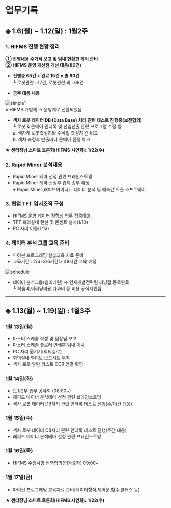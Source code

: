 # **업무기록**

## ◈ 1.6(월) ~ 1.12(일) : 1월2주

### 1. HIFMS 진행 현황 정리
    
**① 진행내용 주기적 보고 및 팀내 현황판 게시 준비**<br>
**② HIFMS 운영 개선점 개선 대응(80건)**

* **진행중 65건 + 완료 15건 = 총 80건**<br> 
   └ 로봇관련 : 12건, 로봇관련 외 : 68건<br> 	

* **금주 대응 내용**<br>
    
![simple1](https://user-images.githubusercontent.com/50024239/72126788-ca543b80-33b0-11ea-995f-2b06bd445ea7.png)<br>
    ※ HIFMS 개발계 → 운영계로 전환되었음<br>
    

* **색차 로봇 데이터 DB (Data Base) 처리 관련 테스트 진행중(보전협의)**<br>
   └ 로봇 & 콘베어 인터록 및 선입선출 관련 프로그램 수정 등<br>
         a. 색차계 로봇측정치와 수작업 측정치 간 비교<br>
         b. 색차 측정후 반출바디 콘베어 진행 체크

**★ 센터장님 스마트 토론회(HIFMS 시연회): 1/22(수)**

### 2. Rapid Miner 분석대응
- Rapid Miner 테마 선정 관련 브레인스토밍<br> 
- Rapid Miner 테마 선정후 업체 송부 예정<br>
   ※ Rapid Miner(래피드마이너) : 데이터 분석 및 예측값 도출 소프트웨어<br>   

### 3. 협업 TFT 임시조직 구성
 - HIFMS 운영 데이터 정합성 업무 집중대응<br>
 - TFT 회의실내 랜선 및 콘센트 설치(1/10)<br>
 - PC 자리 이동(1/13)

### 4. 데이터 분석 그룹 교육 준비
 - 파이썬 프로그래밍 실습교육 자료 준비<br>
 - 교육기간 : 2/6~3/6기간내 48시간 교육 예정<br>

![schedule](https://user-images.githubusercontent.com/50024239/72203104-cdcbed80-34aa-11ea-8c4d-62e2f5165c72.png)

 - 데이터 분석그룹(슬리데린) → 인재개발전략팀 러닝랩 등록완료<br>
    └ 학습비,이러닝비용,다과비 등 비용 공식지원됨

---------------------------------------------
## ◈ 1.13(월) ~ 1.19(일) : 1월3주

### 1월 13일(월)
 - 마스터 스케줄 작성 및 팀장님 보고<br>
 - 마스터 스케줄 플로터 인쇄후 팀내 게시<br>
 - PC 자리 옮기기(회의실로)<br>
 - 회의실내 화이트 보드시트 부착
 - 색차 로봇 알람 리스트 CCR 연결 확인
  
### 1월 14일(화)
 - 도장2부 업무 공유회 (08:00~)<br>
 - 래피드 마이너 분석테마 선정 관련 브레인스토밍
 - 색차 로봇 데이터 DB처리 관련 인터록 테스트 진행(주/야간 대응)

### 1월 15일(수)
 - 색차 로봇 데이터 DB처리 관련 인터록 테스트 진행(주간 대응)
 - 래피드 마이너 분석테마 선정 관련 브레인스토밍
 
### 1월 16일(목)
 - HIFMS 수정사항 반영협의(의왕출장) 09:00~
 
### 1월 17일(금)
 - 파이썬 프로그래밍 교육자료 준비(데이터형식,제어문,함수,클래스 등)
 
**★ 센터장님 스마트 토론회(HIFMS 시연회): 1/22(수)**


